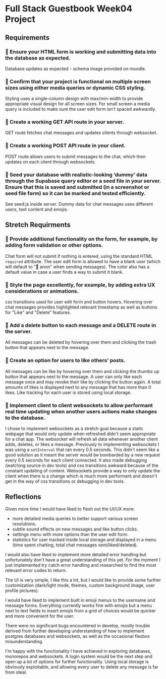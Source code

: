 # Full Stack Guestbook Week04 Project

## Requirements

### 🎯 Ensure your HTML form is working and submitting data into the database as expected.

Database updates as expected - schema image provided on moodle.


### 🎯 Confirm that your project is functional on multiple screen sizes using either media queries or dynamic CSS styling.

Styling uses a single-column design with max/min-width to provide appropriate visual design for all screen sizes. For small screen a media query is included to make sure the user edit form isn't spaced awkwardly.

### 🎯 Create a working GET API route in your server.

GET route fetches chat messages and updates clients through websocket.

### 🎯 Create a working POST API route in your client.

POST route allows users to submit messages to the chat, which then updates on each client through websockets.

### 🎯 Seed your database with realistic-looking ‘dummy’ data through the Supabase query editor or a seed file in your server. Ensure that this is saved and submitted (in a screenshot or seed file form) so it can be marked and tested efficiently.

See seed.js inside server. Dummy data for chat messages uses different users, text content and emojis.

## Stretch Requirments

### 🏹 Provide additional functionality on the form, for example, by adding form validation or other options.
Chat form will not submit if nothing is entered, using the standard HTML `required` attribute. The user edit form is allowed to have a blank user (which will default to "👤 anon" when sending messages). The color also has a default value in case a user finds a way to submit it blank.

### 🏹 Style the page excellently, for example, by adding extra UX considerations or animations.
css transitions used for user edit form and button hovers. Hovering over chat messages provides highlighted relevant timestamp as well as buttons for "Like" and "Delete" features.

### 🏹 Add a delete button to each message and a DELETE route in the server.
All messages can be deleted by hovering over them and clicking the trash button that appears next to the message.

### 🏹 Create an option for users to like others’ posts.
All messages can be like by hovering over them and clicking the thumbs up button that appears next to the message. A user can only like each message once and may revoke their like by clicking the button again. A total amounts of likes is displayed next to any message that has more than 0 likes. Like tracking for each user is stored using local storage.

### 🏹 Implement client to client websockets to allow performant real time updating when another users actions make changes to the database.
I chose to implement websockets as a stretch goal because a static webpage that would only update when refreshed didn't seem appropriate for a chat app. The websocket will refresh all data whenever another client adds, deletes, or likes a message. Previously to implementing websockets I was using a `setInterval` that ran every 0.5 seconds. This didn't seem like a good solution as it meant the server would be bombarded by a new request every 0.5 seconds for each client connected. It also made debugging (watching source in dev tools) and css transitions awkward because of the constant updating of content. Websockets provide a way to only update the client when there is a change which is much more performant and doesn't get in the way of css transitions or debugging in dev tools.

## Reflections
Given more time I would have liked to flesh out the UI/UX more: 
 - more detailed media queries to better support various screen resolutions.
 - subtle sound effects on new messages and like button clicks.
 - settings menu with more options than the user edit form.
 - statistics for user tracked inside local storage and displayed in a menu (time spent chatting, total chat messages sent/liked/deleted).

 I would also have liked to implement more detailed error handling but unfortunately don't have a great understanding of this yet. For the moment I just implemented try catch error handling and researched to find the most relevant error codes to return.

The UI is very simple, I like this a lot, but I would like to provide some further customization (dark/light mode, themes, custom background image, user profile pictures).

I would have liked to implement built in emoji menus to the username and message forms. Everything currently works fine with emojis but a menu next to text fields to insert emojis from a grid of choices would be quicker and more convenient for the user.

There were no significant bugs encountered in develop, mostly trouble derived from further developing understanding of how to implement postgres databases and websockets, as well as the occasional flexbox misunderstanding.

I'm happy with the functionality I have achieved in exploring databases, monorepos and websockets. A login system would be the next step and open up a lot of options for further functionality. Using local storage is obviously exploitable, and allowing every user to delete any message is far from ideal.

